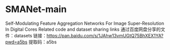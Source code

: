 # SMANet-main
Self-Modulating Feature Aggregation Networks For Image Super-Resolution In Digital Cores
Related code and dataset sharing links 通过百度网盘分享的文件：datasets
链接：https://pan.baidu.com/s/1JAhw13vmUGtQ75BhXEX1YA?pwd=a5bs 
提取码：a5bs
